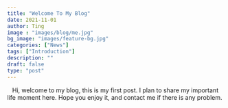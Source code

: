 ```yaml
---
title: "Welcome To My Blog"
date: 2021-11-01
author: Ting
image : "images/blog/me.jpg"
bg_image: "images/feature-bg.jpg"
categories: ["News"]
tags: ["Introduction"]
description: ""
draft: false
type: "post"
---
```

&nbsp;&nbsp; 
Hi, welcome to my blog, this is my first post. I plan to share my important life moment here. Hope you enjoy it, and contact me if there is any problem.

<!-- To write out an [ISO 8601](https://en.wikipedia.org/wiki/ISO_8601) timestamp in the current language, you can use the `date_l10n` shortcode:

Writing

```
{{%/* date_l10n "2020-10-20" */%}}
```

will result in

```
{{% date_l10n "2020-10-20" %}}
```

You can optionally specify a different [formatting layout](https://gohugo.io/functions/dateformat/#datetime-formatting-layouts):

For example, the following

```
{{%/* date_l10n "2020-10-20" ":date_short" */%}}
```

will result in

```
{{% date_l10n "2020-10-20" ":date_short" %}} -->